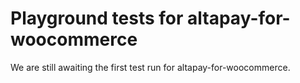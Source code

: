 # Playground tests for altapay-for-woocommerce
We are still awaiting the first test run for altapay-for-woocommerce.
